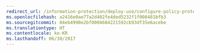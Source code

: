 ```yaml
---
redirect_url: /information-protection/deploy-use/configure-policy-protection
ms.openlocfilehash: a2416e0ae77a2d402fe4ded5232f1f008481bfb3
ms.sourcegitcommit: 04eb4990e2bf0004684221592cb93df35e6acebe
ms.translationtype: HT
ms.contentlocale: ko-KR
ms.lasthandoff: 06/30/2017
---
```

